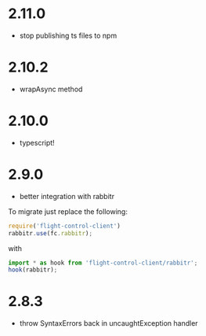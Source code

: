 # 2.11.0
- stop publishing ts files to npm

# 2.10.2
- wrapAsync method

# 2.10.0
- typescript!

# 2.9.0
- better integration with rabbitr

To migrate just replace the following:
```js
require('flight-control-client')
rabbitr.use(fc.rabbitr);
```
with
```js
import * as hook from 'flight-control-client/rabbitr';
hook(rabbitr);
```

# 2.8.3
- throw SyntaxErrors back in uncaughtException handler
